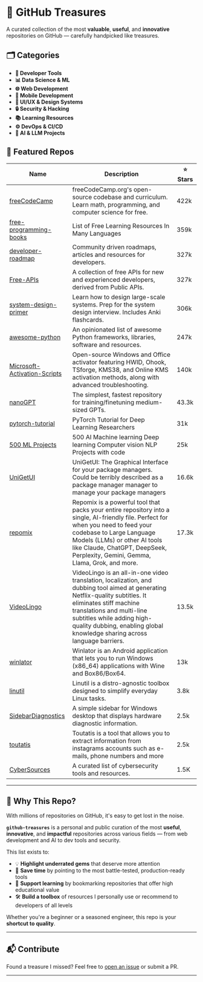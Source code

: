 # 🌟 GitHub Treasures

A curated collection of the most **valuable**, **useful**, and **innovative** repositories on GitHub — carefully handpicked like treasures.

## 🗂️ Categories

- **🚀 Developer Tools**
- **📊 Data Science & ML**
- **🌐 Web Development**
- **📱 Mobile Development**
- **🎨 UI/UX & Design Systems**
- **🔒 Security & Hacking**
- **📚 Learning Resources**
- **⚙️ DevOps & CI/CD**
- **🧠 AI & LLM Projects**

## 💎 Featured Repos

| Name | Description | ⭐ Stars |
|------|-------------|---------|
| [freeCodeCamp](https://github.com/freeCodeCamp/freeCodeCamp) | freeCodeCamp.org's open-source codebase and curriculum. Learn math, programming, and computer science for free. | 422k |
| [free-programming-books](https://github.com/EbookFoundation/free-programming-books) | List of Free Learning Resources In Many Languages |  359k |
| [developer-roadmap](https://github.com/kamranahmedse/developer-roadmap) | Community driven roadmaps, articles and resources for developers. |  327k |
| [Free-APIs](https://github.com/Free-APIs/Free-APIs.github.io) | A collection of free APIs for new and experienced developers, derived from Public APIs. | 327k |
| [system-design-primer](https://github.com/donnemartin/system-design-primer) | Learn how to design large-scale systems. Prep for the system design interview. Includes Anki flashcards. | 306k |
| [awesome-python](https://github.com/vinta/awesome-python) | 	An opinionated list of awesome Python frameworks, libraries, software and resources. | 247k |
| [Microsoft-Activation-Scripts](https://github.com/massgravel/Microsoft-Activation-Scripts) | Open-source Windows and Office activator featuring HWID, Ohook, TSforge, KMS38, and Online KMS activation methods, along with advanced troubleshooting. | 140k |
| [nanoGPT](https://github.com/karpathy/nanoGPT) | The simplest, fastest repository for training/finetuning medium-sized GPTs. | 43.3k |
| [pytorch-tutorial](https://github.com/yunjey/pytorch-tutorial) | PyTorch Tutorial for Deep Learning Researchers | 31k |
| [500 ML Projects](https://github.com/ashishpatel26/500-AI-Machine-learning-Deep-learning-Computer-vision-NLP-Projects-with-code?tab=readme-ov-file) | 500 AI Machine learning Deep learning Computer vision NLP Projects with code | 25k |
| [UniGetUI](https://github.com/marticliment/UniGetUI) | UniGetUI: The Graphical Interface for your package managers. Could be terribly described as a package manager manager to manage your package managers | 16.6k |
| [repomix](https://github.com/yamadashy/repomix) | Repomix is a powerful tool that packs your entire repository into a single, AI-friendly file. Perfect for when you need to feed your codebase to Large Language Models (LLMs) or other AI tools like Claude, ChatGPT, DeepSeek, Perplexity, Gemini, Gemma, Llama, Grok, and more. | 17.3k |
| [VideoLingo](https://github.com/Huanshere/VideoLingo) | VideoLingo is an all-in-one video translation, localization, and dubbing tool aimed at generating Netflix-quality subtitles. It eliminates stiff machine translations and multi-line subtitles while adding high-quality dubbing, enabling global knowledge sharing across language barriers. | 13.5k |
| [winlator](https://github.com/brunodev85/winlator) | Winlator is an Android application that lets you to run Windows (x86_64) applications with Wine and Box86/Box64. | 13k |
| [linutil](https://github.com/ChrisTitusTech/linutil) | Linutil is a distro-agnostic toolbox designed to simplify everyday Linux tasks. | 3.8k |
| [SidebarDiagnostics](https://github.com/ArcadeRenegade/SidebarDiagnostics) | A simple sidebar for Windows desktop that displays hardware diagnostic information. | 2.5k |
| [toutatis](https://github.com/megadose/toutatis) | Toutatis is a tool that allows you to extract information from instagrams accounts such as e-mails, phone numbers and more | 2.5k |
| [CyberSources](https://github.com/bst04/CyberSources) | A curated list of cybersecurity tools and resources. | 1.5K |

---

## 🎯 Why This Repo?

With millions of repositories on GitHub, it's easy to get lost in the noise.

**`github-treasures`** is a personal and public curation of the most **useful**, **innovative**, and **impactful** repositories across various fields — from web development and AI to dev tools and security.

This list exists to:

* 💡 **Highlight underrated gems** that deserve more attention
* 🚀 **Save time** by pointing to the most battle-tested, production-ready tools
* 🧠 **Support learning** by bookmarking repositories that offer high educational value
* 🛠️ **Build a toolbox** of resources I personally use or recommend to developers of all levels

Whether you're a beginner or a seasoned engineer, this repo is your **shortcut to quality**.

---

## 📬 Contribute

Found a treasure I missed? Feel free to [open an issue](https://github.com/nafiul-afk/github-treasures/issues) or submit a PR.

---
